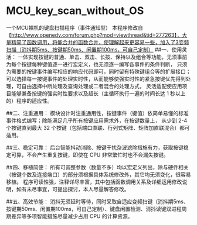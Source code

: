 # MCU_key_scan_without_OS
一个MCU裸机的键盘扫描程序（事件通知型）
本程序修改自【http://www.openedv.com/forum.php?mod=viewthread&tid=277263】，大量精简了函数调用，将能合并的函数合并，使理解起来更容易一些，加入了3变频扫描（消抖期5ms、按键期50ms、闲置期100ms，可自己定制）
##一、使用灵活：
一体实现按键的普通、单击、双击、长按、保持以及组合等功能，无须事前为每个按键每种键值逐一进行宏定义，也无须逐一编写各事件的条件判断，
只须为需要的按键事件编写相应的响应代码即可，同时留有特殊键组合等的扩展接口； 可以选择每一按键事件的处理实时性，从而能够使强实时性的紧急按键优先得到处理，可自由选择中断处理及查询处理或二者混合的处理方式， 灵活适配使应用项目能够兼备按键的强实时性要求以及超长（主循环执行一遍的时间长达 1 秒以上的）程序的适应性。

##二、注重通用：
模块设计时注重通用性，按键事件（键值）依简单易懂的标准事件格式编写；除能满足几乎所有按键应用需求外，在按键数量上， 从少到 2-4 个按键直到最大 32 个按键（包括端口直联、行列式矩阵、矩阵加直联混合）都可适用。

##三、稳定可靠：
后台智能抖动消除、按键干扰杂波滤除措施有力，获取按键稳定可靠，不会产生重复按键，即使在 CPU 非常繁忙时也不会漏失按键。

##四、移植简便：
所有可调整参数（数量不多）均以宏定义列出，除与硬件相关（按键个数及连接端口）的部分须根据具体系统修改外，其它均无须变化，很容易移植。 程序可读性强，注释详尽丰富，其中包括函数调用关系及详细运用修改说明，如有未尽事宜，可提出探讨，本人尽量解答修改。

##五、高效节能：
消抖无须延时等待，同时采取自适应变频扫键（消抖期5ms、按键期50ms、闲置期100ms，可自己定制）、键盘闲置检测、消抖读键双进程周期差异等多项智能措施尽量减少占用 CPU 的计算资源。
